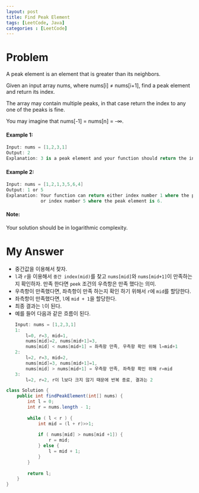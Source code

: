 ```yaml
---
layout: post
title: Find Peak Element
tags: [LeetCode, Java]
categories : [LeetCode]
---
```


# Problem

A peak element is an element that is greater than its neighbors.

Given an input array nums, where nums[i] ≠ nums[i+1], find a peak element and return its index.

The array may contain multiple peaks, in that case return the index to any one of the peaks is fine.

You may imagine that nums[-1] = nums[n] = -∞.

#### Example 1:

```swift
Input: nums = [1,2,3,1]
Output: 2
Explanation: 3 is a peak element and your function should return the index number 2.
```

#### Example 2:

```swift
Input: nums = [1,2,1,3,5,6,4]
Output: 1 or 5 
Explanation: Your function can return either index number 1 where the peak element is 2, 
             or index number 5 where the peak element is 6.
```

#### Note:

Your solution should be in logarithmic complexity.

# My Answer
  
* 중간값을 이용해서 찾자.
* `l`과 `r`을 이용해서 `중간 index(mid)`를 찾고 `nums[mid]`와 `nums[mid+1]`이 만족하는지 확인하자. 만족 한다면 `peek` 조건의 우측항은 만족 했다는 의미.
* 우측항이 만족했다면, 좌측항이 만족 하는지 확인 하기 위해서 `r`에 `mid`를 할당한다.
* 좌측항이 만족했다면, `l`에 `mid + 1`을 할당한다.
* 최종 결과는 `l`이 된다.
* 예를 들어 다음과 같은 흐름이 된다.
    ```java
    Input: nums = [1,2,3,1]
    1:
        l=0, r=3, mid=1,
        nums[mid]=2, nums[mid+1]=3,
        nums[mid] < nums[mid+1] = 좌측항 만족, 우측항 확인 위해 l=mid+1
    2:
        l=2, r=3, mid=2,
        nums[mid]=3, nums[mid+1]=1,
        nums[mid] > nums[mid+1] = 우측항 만족, 좌측항 확인 위해 r=mid
    3: 
        l=2, r=2, r이 l보다 크지 않기 때문에 반복 종료, 결과는 2
    ```

```java
class Solution {
    public int findPeakElement(int[] nums) {
        int l = 0;
        int r = nums.length - 1;
        
        while ( l < r ) {
            int mid = (l + r)>>1;
            
            if ( nums[mid] > nums[mid +1]) {
                r = mid;                
            } else {
                l = mid + 1;
            }             
        }
        
        return l;
    }
}
```

